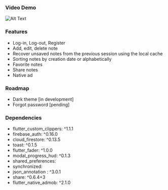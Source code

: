 
### Video Demo
  
  ![Alt Text](https://media.giphy.com/media/SRMm2vmIolQ1OrY0zr/giphy.gif)

### Features

  - Log-in, Log-out, Register
  - Add, edit, delete note
  - Recover unsaved notes from the previous session using the local cache
  - Sorting notes by creation date or alphabetically
  - Favorite notes
  - Share notes
  - Native ad
  
### Roadmap
  
  - Dark theme [in development]
  - Forgot password [pending]

### Dependencies

  -  flutter_custom_clippers: ^1.1.1
  -  firebase_auth: ^0.16.0
  -  cloud_firestore: ^0.13.5
  -  toast: ^0.1.5
  -  flutter_fader: ^1.0.0
  -  modal_progress_hud: ^0.1.3
  -  shared_preferences:
  -  synchronized:
  -  json_annotation : ^3.0.1
  -  share: ^0.6.4+3
  -  flutter_native_admob: ^2.1.0
